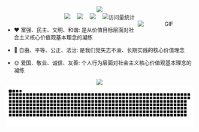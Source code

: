 

<!-- 数据展示-主题&theme=radical-->
<div align="center">
	<img src="https://github-readme-stats.vercel.app/api?username=jeasionr-ui&show_icons=true&theme=transparent" />
</div>

<!-- 展示总贡献量，输出图片颜色不一样-->
<!-- <div align="center">
	<img  src="https://streak-stats.demolab.com/?user=jeasionr-ui&theme=gruvbox&border_radius=20&locale=zh_Hans&date_format=%5BY.%5Dn.j" /><br>
</div> -->

<div align="center">
  <!-- profile logo 个人资料徽标 -->
  <div align="center">
    <a href="https://twitter.com/RJeasion/"><img src="https://img.shields.io/badge/Twitter-推特-blue" /></a>&emsp;
    <a href="https://space.bilibili.com/266611326/"><img src="https://img.shields.io/badge/Bilibili-B站-ff69b4" /></a>&emsp;
    <a href="https://www.zhihu.com/people/jeasion-65/"><img src="https://img.shields.io/badge/Zhihu-知乎-blue" /></a>&emsp;
    <!-- visitor statistics logo 访问量统计徽标 -->
    <img src="https://komarev.com/ghpvc/?username=jeasionr-ui&label=Views&color=0e75b6&style=flat" alt="访问量统计" />
  </div>
	

<a href="https://img-blog.csdnimg.cn/2019122617442217.gif">
  <img align="right"  alt="GIF" src="https://img-blog.csdnimg.cn/2019122617442217.gif" width="150"/>
</a>
<div align="left">
	
<!-- ### Hello World!  I am <b>chenorange<a target="_blank" href="javascript:;"></a></b> -->
- :hearts: 富强、民主、文明、和谐: 是从价值目标层面对社会主义核心价值观基本理念的凝练
  
- :1st_place_medal: 自由、平等、公正、法治: 是我们党矢志不渝、长期实践的核心价值理念

- :sun_with_face: 爱国、敬业、诚信、友善: 个人行为层面对社会主义核心价值观基本理念的凝练
 
</div>



<!-- GitHub 奖杯🏆 -->
<div align="center">
	<img  src="https://github-profile-trophy.vercel.app/?username=jeasionr-ui&theme=gruvbox&row=1&column=7&no-frame=true&no-bg=true" /><br>
</div>


<!-- Snake Code Contribution Map 贪吃蛇代码贡献图 -->
<picture>
  <source media="(prefers-color-scheme: dark)" srcset="https://github.com/jeasionr-ui/jeasionr-ui/blob/output/github-snake-dark.svg" />
  <source media="(prefers-color-scheme: light)" srcset="https://github.com/jeasionr-ui/jeasionr-ui/blob/output/github-snake.svg" />
  <img alt="github-snake" src="github-snake.svg" />
</picture>
</div>




